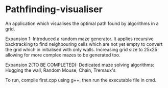 # Pathfinding-visualiser
An application which visualises the optimal path found by algorithms in a grid.

Expansion 1: Introduced a random maze generator. It applies recursive backtracking to find neighbouring cells which are not yet empty to convert the grid which in initialised with only walls. Increasing grid size to 25x25 allowing for more complex mazes to be generated too.

Expansion 2(TO BE COMPLETED): Dedicated maze solving algorithms: Hugging the wall, Random Mouse, Chain, Tremaux's 

To run, compile first.cpp using g++, then run the executable file in cmd.
